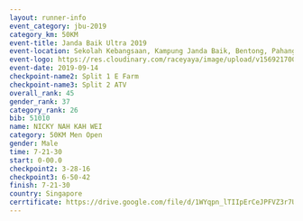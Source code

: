 ```yaml
---
layout: runner-info 
event_category: jbu-2019 
category_km: 50KM 
event-title: Janda Baik Ultra 2019
event-location: Sekolah Kebangsaan, Kampung Janda Baik, Bentong, Pahang, Malaysia 
event-logo: https://res.cloudinary.com/raceyaya/image/upload/v1569217009/logo/janda-baik_vch1pc.jpg 
event-date: 2019-09-14 
checkpoint-name2: Split 1 E Farm 
checkpoint-name3: Split 2 ATV 
overall_rank: 45
gender_rank: 37
category_rank: 26
bib: 51010
name: NICKY NAH KAH WEI
category: 50KM Men Open
gender: Male
time: 7-21-30
start: 0-00.0
checkpoint2: 3-28-16
checkpoint3: 6-50-42
finish: 7-21-30
country: Singapore
cerrtificate: https://drive.google.com/file/d/1WYqpn_lTIIpErCeJPFVZ3r7UIy5EfcT_/view?usp=sharing
---
```

